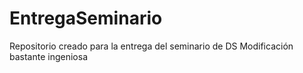 # EntregaSeminario
Repositorio creado para la entrega del seminario de DS
Modificación bastante ingeniosa

